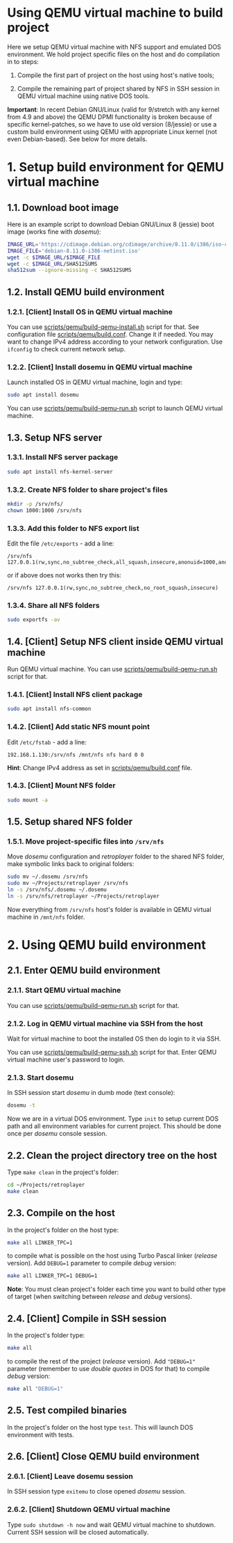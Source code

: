 # Using QEMU virtual machine to build project

Here we setup QEMU virtual machine with NFS support and emulated DOS environment. We hold project specific files on the host and do compilation in to steps:

1. Compile the first part of project on the host using host's native tools;

2. Compile the remaining part of project shared by NFS in SSH session in QEMU virtual machine using native DOS tools.

**Important**: In recent Debian GNU/Linux (valid for 9/stretch with any kernel from 4.9 and above) the QEMU DPMI functionality is broken because of specific kernel-patches, so we have to use old version (8/jessie) or use a custom build environment using QEMU with appropriate Linux kernel (not even Debian-based). See below for more details.

# 1. Setup build environment for QEMU virtual machine

## 1.1. Download boot image

Here is an example script to download Debian GNU/Linux 8 (jessie) boot image (works fine with *dosemu*):

```sh
IMAGE_URL='https://cdimage.debian.org/cdimage/archive/8.11.0/i386/iso-cd'
IMAGE_FILE='debian-8.11.0-i386-netinst.iso'
wget -c $IMAGE_URL/$IMAGE_FILE
wget -c $IMAGE_URL/SHA512SUMS
sha512sum --ignore-missing -c SHA512SUMS
```

## 1.2. Install QEMU build environment

### 1.2.1. [Client] Install OS in QEMU virtual machine

You can use [scripts/qemu/build-qemu-install.sh](../scripts/qemu/build-qemu-install.sh) script for that. See configuration file [scripts/qemu/build.conf](../scripts/qemu/build.conf). Change it if needed. You may want to change IPv4 address according to your network configuration. Use `ifconfig` to check current network setup.

### 1.2.2. [Client] Install dosemu in QEMU virtual machine

Launch installed OS in QEMU virtual machine, login and type:

```sh
sudo apt install dosemu
```

You can use [scripts/qemu/build-qemu-run.sh](../scripts/qemu/build-qemu-run.sh) script to launch QEMU virtual machine.

## 1.3. Setup NFS server

### 1.3.1. Install NFS server package

```sh
sudo apt install nfs-kernel-server
```

### 1.3.2. Create NFS folder to share project's files

```sh
mkdir -p /srv/nfs/
chown 1000:1000 /srv/nfs
```

### 1.3.3. Add this folder to NFS export list

Edit the file `/etc/exports` - add a line:

```
/srv/nfs 127.0.0.1(rw,sync,no_subtree_check,all_squash,insecure,anonuid=1000,anongid=1000)
```

or if above does not works then try this:

```
/srv/nfs 127.0.0.1(rw,sync,no_subtree_check,no_root_squash,insecure)
```

### 1.3.4. Share all NFS folders

```sh
sudo exportfs -av
```

## 1.4. [Client] Setup NFS client inside QEMU virtual machine

Run QEMU virtual machine. You can use [scripts/qemu/build-qemu-run.sh](../scripts/qemu/build-qemu-run.sh) script for that.

### 1.4.1. [Client] Install NFS client package

```sh
sudo apt install nfs-common
```

### 1.4.2. [Client] Add static NFS mount point

Edit `/etc/fstab` - add a line:

```
192.168.1.130:/srv/nfs /mnt/nfs nfs hard 0 0
```

**Hint**: Change IPv4 address as set in [scripts/qemu/build.conf](../scripts/qemu/build.conf) file.

### 1.4.3. [Client] Mount NFS folder

```sh
sudo mount -a
```

## 1.5. Setup shared NFS folder

### 1.5.1. Move project-specific files into `/srv/nfs`

Move *dosemu* configuration and *retroplayer* folder to the shared NFS folder, make symbolic links back to original folders:

```sh
sudo mv ~/.dosemu /srv/nfs
sudo mv ~/Projects/retroplayer /srv/nfs
ln -s /srv/nfs/.dosemu ~/.dosemu
ln -s /srv/nfs/retroplayer ~/Projects/retroplayer
```

Now everything from `/srv/nfs` host's folder is available in QEMU virtual machine in `/mnt/nfs` folder.

# 2. Using QEMU build environment

## 2.1. Enter QEMU build environment

### 2.1.1. Start QEMU virtual machine

You can use [scripts/qemu/build-qemu-run.sh](../scripts/qemu/build-qemu-run.sh) script for that.

### 2.1.2. Log in QEMU virtual machine via SSH from the host

Wait for virtual machine to boot the installed OS then do login to it via SSH.

You can use [scripts/qemu/build-qemu-ssh.sh](../scripts/qemu/build-qemu-ssh.sh) script for that. Enter QEMU virtual machine user's password to login.

### 2.1.3. Start dosemu

In SSH session start *dosemu* in dumb mode (text console):

```sh
dosemu -t
```

Now we are in a virtual DOS environment. Type `init` to setup current DOS path and all environment variables for current project. This should be done once per *dosemu* console session.

## 2.2. Clean the project directory tree on the host

Type `make clean` in the project's folder:

```sh
cd ~/Projects/retroplayer
make clean
```

## 2.3. Compile on the host

In the project's folder on the host type:

```sh
make all LINKER_TPC=1
```

to compile what is possible on the host using Turbo Pascal linker (*release* version). Add `DEBUG=1` parameter to compile *debug* version:

```sh
make all LINKER_TPC=1 DEBUG=1
```

**Note**: You must clean project's folder each time you want to build other type of target (when switching between *release* and *debug* versions).

## 2.4. [Client] Compile in SSH session

In the project's folder type:

```sh
make all
```

to compile the rest of the project (*release* version). Add `"DEBUG=1"` parameter (remember to use *double quotes* in DOS for that) to compile *debug* version:

```sh
make all "DEBUG=1"
```

## 2.5. Test compiled binaries

In the project's folder on the host type `test`. This will launch DOS environment with tests.

## 2.6. [Client] Close QEMU build environment

### 2.6.1. [Client] Leave dosemu session

In SSH session type `exitemu` to close opened *dosemu* session.

### 2.6.2. [Client] Shutdown QEMU virtual machine

Type `sudo shutdown -h now` and wait QEMU virtual machine to shutdown. Current SSH session will be closed automatically.
